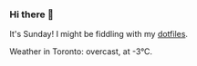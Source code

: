 ### Hi there :wave:

It's Sunday! I might be fiddling with my [dotfiles](https://github.com/bewuethr/dotfiles).

Weather in Toronto: overcast, at -3°C.
